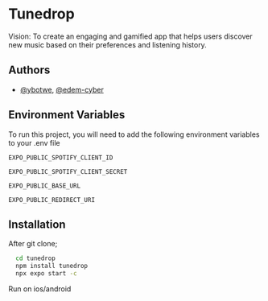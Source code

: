 
# Tunedrop

Vision: To create an engaging and gamified app that helps users discover new music based on their preferences and listening history.


## Authors


- [@ybotwe](https://github.com/ybotwe), [@edem-cyber](https://www.github.com/edem-cyber)





## Environment Variables

To run this project, you will need to add the following environment variables to your .env file

`EXPO_PUBLIC_SPOTIFY_CLIENT_ID`

`EXPO_PUBLIC_SPOTIFY_CLIENT_SECRET`

`EXPO_PUBLIC_BASE_URL`

`EXPO_PUBLIC_REDIRECT_URI`
## Installation

After git clone;

```bash
  cd tunedrop
  npm install tunedrop
  npx expo start -c
```

Run on ios/android
    